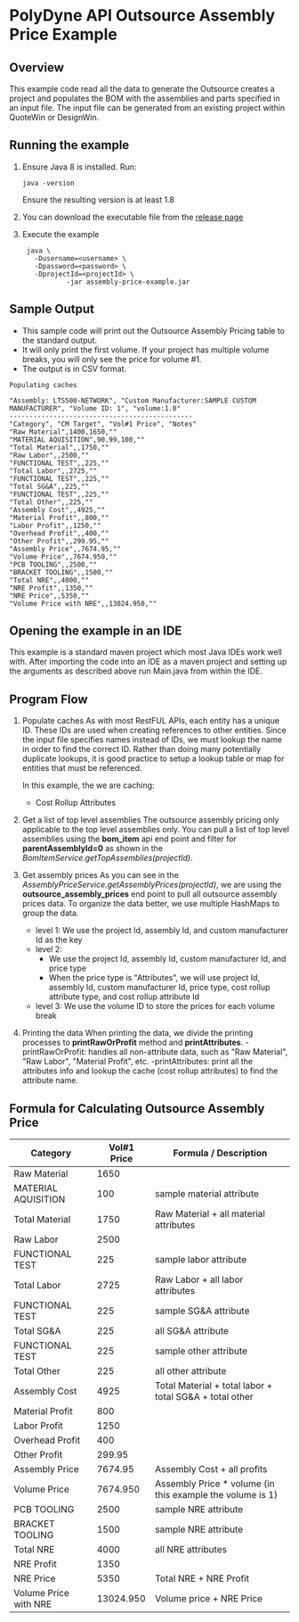 # PolyDyne API Outsource Assembly Price Example
## Overview
This example code read all the data to generate the Outsource 
creates a project and populates the BOM with the assemblies and parts specified in an input file. The input file can be generated from an existing project within QuoteWin or DesignWin.

## Running the example
1. Ensure Java 8 is installed. Run:

	```
	java -version
	```
	Ensure the resulting version is at least 1.8
2. You can download the executable file from the [release page](https://github.com/SupplyFrame/polydyne-api-examples/releases) 
3. Execute the example

		java \
		  -Dusername=<username> \
		  -Dpassword=<password> \
		  -DprojectId=<projectId> \
                  -jar assembly-price-example.jar

## Sample Output
- This sample code will print out the Outsource Assembly Pricing table to the standard output.
- It will only print the first volume.  If your project has multiple volume breaks, you will only see the price for volume #1.
- The output is in CSV format.

```
Populating caches

"Assembly: LTS500-NETWORK", "Custom Manufacturer:SAMPLE CUSTOM MANUFACTURER", "Volume ID: 1", "volume:1.0"
----------------------------------------------
"Category", "CM Target", "Vol#1 Price", "Notes"
"Raw Material",1400,1650,""
"MATERIAL AQUISITION",90.99,100,""
"Total Material",,1750,""
"Raw Labor",,2500,""
"FUNCTIONAL TEST",,225,""
"Total Labor",,2725,""
"FUNCTIONAL TEST",,225,""
"Total SG&A",,225,""
"FUNCTIONAL TEST",,225,""
"Total Other",,225,""
"Assembly Cost",,4925,""
"Material Profit",,800,""
"Labor Profit",,1250,""
"Overhead Profit",,400,""
"Other Profit",,299.95,""
"Assembly Price",,7674.95,""
"Volume Price",,7674.950,""
"PCB TOOLING",,2500,""
"BRACKET TOOLING",,1500,""
"Total NRE",,4000,""
"NRE Profit",,1350,""
"NRE Price",,5350,""
"Volume Price with NRE",,13024.950,""
```

## Opening the example in an IDE
This example is a standard maven project which most Java IDEs work well with. After importing the code into an IDE as a maven project and setting up the arguments as described above run Main.java from within the IDE. 

## Program Flow
1. Populate caches
    As with most RestFUL APIs, each entity has a unique ID. These IDs are used when creating references to other entities. Since the input file specifies names instead of IDs, we must lookup the name in order to find the correct ID. Rather than doing many potentially duplicate lookups, it is good practice to setup a lookup table or map for entities that must be referenced. 

    In this example, the we are caching:
    - Cost Rollup Attributes

2. Get a list of top level assemblies
    The outsource assembly pricing only applicable to the top level assemblies only.  You can pull a list of top level assemblies using the **bom_item** api end point and filter for **parentAssemblyId=0** as shown in the *BomItemService.getTopAssemblies(projectId)*.
		
3. Get assembly prices
    As you can see in the *AssemblyPriceService.getAssemblyPrices(projectId)*, we are using the **outsource_assembly_prices** end point to pull all outsource assembly prices data.
    To organize the data better, we use multiple HashMaps to group the data.  
    - level 1: We use the project Id, assembly Id, and custom manufacturer Id as the key
    - level 2: 
        - We use the project Id, assembly Id, custom manufacturer Id, and price type
        - When the price type is "Attributes", we will use project Id, assembly Id, custom manufacturer Id, price type, cost rollup attribute type, and cost rollup attribute Id
    - level 3: We use the volume ID to store the prices for each volume break

4. Printing the data
    When printing the data, we divide the printing processes to **printRawOrProfit** method and **printAttributes**.
    -printRawOrProfit: handles all non-attribute data, such as "Raw Material", "Raw Labor", "Material Profit", etc.
    -printAttributes: print all the attributes info and lookup the cache (cost rollup attributes) to find the attribute name.

## Formula for Calculating Outsource Assembly Price
|Category|Vol#1 Price|Formula / Description|
|-----|-----|-----|
|Raw Material|1650||
|MATERIAL AQUISITION|100|sample material attribute|
|Total Material|1750|Raw Material + all material attributes|
|Raw Labor|2500||
|FUNCTIONAL TEST|225|sample labor attribute|
|Total Labor|2725|Raw Labor + all labor attributes|
|FUNCTIONAL TEST|225|sample SG&A attribute|
|Total SG&A|225|all SG&A attribute|
|FUNCTIONAL TEST|225|sample other attribute|
|Total Other|225|all other attribute|
|Assembly Cost|4925|Total Material + total labor + total SG&A + total other|
|Material Profit|800||
|Labor Profit|1250||
|Overhead Profit|400||
|Other Profit|299.95||
|Assembly Price|7674.95|Assembly Cost + all profits|
|Volume Price|7674.950|Assembly Price * volume (in this example the volume is 1)|
|PCB TOOLING|2500|sample NRE attribute|
|BRACKET TOOLING|1500|sample NRE attribute|
|Total NRE|4000|all NRE attributes|
|NRE Profit|1350||
|NRE Price|5350|Total NRE + NRE Profit|
|Volume Price with NRE|13024.950|Volume price + NRE Price|

